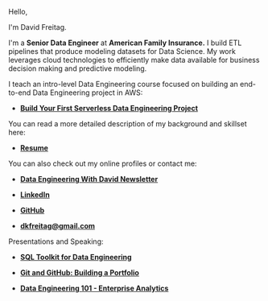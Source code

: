 Hello,

I'm David Freitag.

I'm a **Senior Data Engineer** at **American Family Insurance.** I build ETL pipelines that produce modeling datasets for Data Science. My work leverages cloud technologies to efficiently make data available for business decision making and predictive modeling.

I teach an intro-level Data Engineering course focused on building an end-to-end Data Engineering project in AWS:
- **[Build Your First Serverless Data Engineering Project](https://maven.com/david-freitag/first-serverless-de-project)**

You can read a more detailed description of my background and skillset here:
- **[Resume](https://www.davidfreitag.com/images/david_freitag_resume.pdf)**


You can also check out my online profiles or contact me:

- **[Data Engineering With David Newsletter](https://dataengineeringwithdavid.substack.com/)**

- **[LinkedIn](https://www.linkedin.com/in/davidkfreitag)**

- **[GitHub](https://www.github.com/dkfreitag)**

- **[dkfreitag@gmail.com](mailto:dkfreitag@gmail.com)**


Presentations and Speaking:

- **[SQL Toolkit for Data Engineering](https://maven.com/p/656835/sql-toolkit-for-data-engineering?utm_medium=ll_share_link&utm_source=instructor)**

- **[Git and GitHub: Building a Portfolio](https://docs.google.com/presentation/d/1q5dYDO2zl8zZw9kDLK8owcSOLBMNRUhSpAC0zf46d2Q/edit?usp=sharing)**

- **[Data Engineering 101 - Enterprise Analytics](https://docs.google.com/presentation/d/1sgz0E4U9Wn6NuoddFBNFoBYSnpp01tC2UcEnHuW9pHQ/edit?usp=sharing)**
